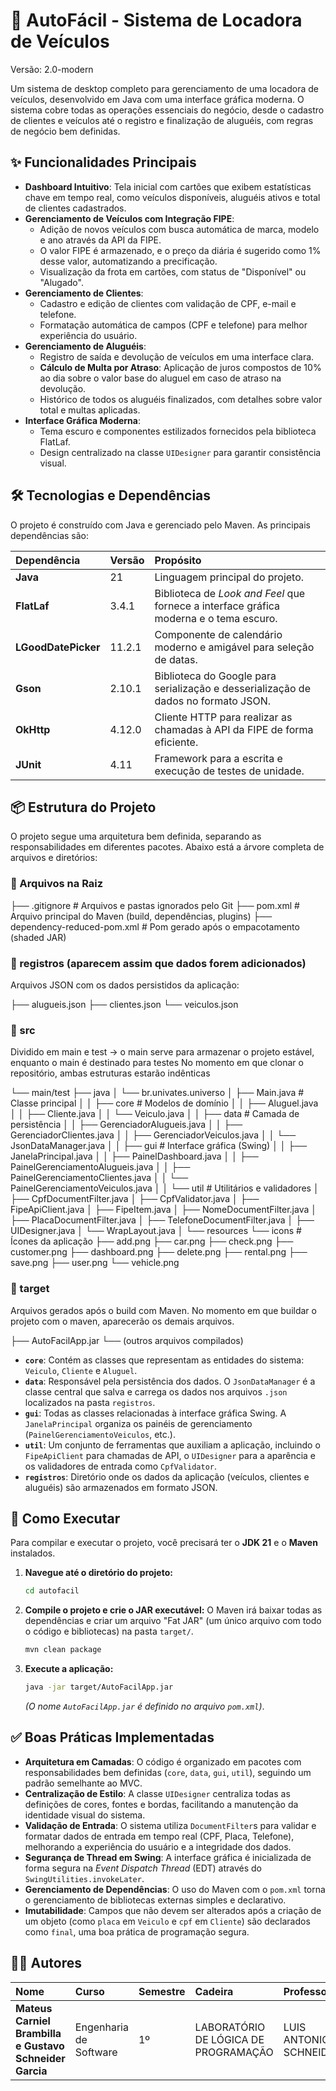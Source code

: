 # 🚗 AutoFácil - Sistema de Locadora de Veículos
Versão: 2.0-modern

Um sistema de desktop completo para gerenciamento de uma locadora de veículos, desenvolvido em Java com uma interface gráfica moderna. O sistema cobre todas as operações essenciais do negócio, desde o cadastro de clientes e veículos até o registro e finalização de aluguéis, com regras de negócio bem definidas.

## ✨ Funcionalidades Principais
- **Dashboard Intuitivo**: Tela inicial com cartões que exibem estatísticas chave em tempo real, como veículos disponíveis, aluguéis ativos e total de clientes cadastrados.
- **Gerenciamento de Veículos com Integração FIPE**:
    - Adição de novos veículos com busca automática de marca, modelo e ano através da API da FIPE.
    - O valor FIPE é armazenado, e o preço da diária é sugerido como 1% desse valor, automatizando a precificação.
    - Visualização da frota em cartões, com status de "Disponível" ou "Alugado".
- **Gerenciamento de Clientes**:
    - Cadastro e edição de clientes com validação de CPF, e-mail e telefone.
    - Formatação automática de campos (CPF e telefone) para melhor experiência do usuário.
- **Gerenciamento de Aluguéis**:
    - Registro de saída e devolução de veículos em uma interface clara.
    - **Cálculo de Multa por Atraso**: Aplicação de juros compostos de 10% ao dia sobre o valor base do aluguel em caso de atraso na devolução.
    - Histórico de todos os aluguéis finalizados, com detalhes sobre valor total e multas aplicadas.
- **Interface Gráfica Moderna**:
    - Tema escuro e componentes estilizados fornecidos pela biblioteca FlatLaf.
    - Design centralizado na classe `UIDesigner` para garantir consistência visual.

## 🛠️ Tecnologias e Dependências
O projeto é construído com Java e gerenciado pelo Maven. As principais dependências são:

| Dependência | Versão | Propósito |
| :--- | :--- | :--- |
| **Java** | 21 | Linguagem principal do projeto. |
| **FlatLaf** | 3.4.1 | Biblioteca de *Look and Feel* que fornece a interface gráfica moderna e o tema escuro. |
| **LGoodDatePicker** | 11.2.1 | Componente de calendário moderno e amigável para seleção de datas. |
| **Gson** | 2.10.1 | Biblioteca do Google para serialização e desserialização de dados no formato JSON. |
| **OkHttp** | 4.12.0 | Cliente HTTP para realizar as chamadas à API da FIPE de forma eficiente. |
| **JUnit** | 4.11 | Framework para a escrita e execução de testes de unidade. |

## 📦 Estrutura do Projeto
O projeto segue uma arquitetura bem definida, separando as responsabilidades em diferentes pacotes. Abaixo está a árvore completa de arquivos e diretórios:

### 🔹 Arquivos na Raiz

├── .gitignore                       # Arquivos e pastas ignorados pelo Git
├── pom.xml                          # Arquivo principal do Maven (build, dependências, plugins)
├── dependency-reduced-pom.xml       # Pom gerado após o empacotamento (shaded JAR)


### 📁 registros (aparecem assim que dados forem adicionados)
Arquivos JSON com os dados persistidos da aplicação:

├── alugueis.json
├── clientes.json
└── veiculos.json

### 📁 src
Dividido em main e test -> o main serve para armazenar o projeto estável, enquanto o main é destinado para testes
No momento em que clonar o repositório, ambas estruturas estarão indênticas

└── main/test
    ├── java
    │   └── br.univates.universo
    │       ├── Main.java                    # Classe principal
    │
    │       ├── core                         # Modelos de domínio
    │       │   ├── Aluguel.java
    │       │   ├── Cliente.java
    │       │   └── Veiculo.java
    │
    │       ├── data                         # Camada de persistência
    │       │   ├── GerenciadorAlugueis.java
    │       │   ├── GerenciadorClientes.java
    │       │   ├── GerenciadorVeiculos.java
    │       │   └── JsonDataManager.java
    │
    │       ├── gui                          # Interface gráfica (Swing)
    │       │   ├── JanelaPrincipal.java
    │       │   ├── PainelDashboard.java
    │       │   ├── PainelGerenciamentoAlugueis.java
    │       │   ├── PainelGerenciamentoClientes.java
    │       │   └── PainelGerenciamentoVeiculos.java
    │
    │       └── util                         # Utilitários e validadores
    │           ├── CpfDocumentFilter.java
    │           ├── CpfValidator.java
    │           ├── FipeApiClient.java
    │           ├── FipeItem.java
    │           ├── NomeDocumentFilter.java
    │           ├── PlacaDocumentFilter.java
    │           ├── TelefoneDocumentFilter.java
    │           ├── UIDesigner.java
    │           └── WrapLayout.java
    │
    └── resources
        └── icons                           # Ícones da aplicação
            ├── add.png
            ├── car.png
            ├── check.png
            ├── customer.png
            ├── dashboard.png
            ├── delete.png
            ├── rental.png
            ├── save.png
            ├── user.png
            └── vehicle.png

### 📁 target
Arquivos gerados após o build com Maven. No momento em que buildar o projeto com o maven, aparecerão os demais arquivos.

├── AutoFacilApp.jar
└── (outros arquivos compilados)


- **`core`**: Contém as classes que representam as entidades do sistema: `Veiculo`, `Cliente` e `Aluguel`.
- **`data`**: Responsável pela persistência dos dados. O `JsonDataManager` é a classe central que salva e carrega os dados nos arquivos `.json` localizados na pasta `registros`.
- **`gui`**: Todas as classes relacionadas à interface gráfica Swing. A `JanelaPrincipal` organiza os painéis de gerenciamento (`PainelGerenciamentoVeiculos`, etc.).
- **`util`**: Um conjunto de ferramentas que auxiliam a aplicação, incluindo o `FipeApiClient` para chamadas de API, o `UIDesigner` para a aparência e os validadores de entrada como `CpfValidator`.
- **`registros`**: Diretório onde os dados da aplicação (veículos, clientes e aluguéis) são armazenados em formato JSON.

## 🚀 Como Executar
Para compilar e executar o projeto, você precisará ter o **JDK 21** e o **Maven** instalados.

1.  **Navegue até o diretório do projeto:**
    ```bash
    cd autofacil
    ```

2.  **Compile o projeto e crie o JAR executável:**
    O Maven irá baixar todas as dependências e criar um arquivo "Fat JAR" (um único arquivo com todo o código e bibliotecas) na pasta `target/`.
    ```bash
    mvn clean package
    ```

3.  **Execute a aplicação:**
    ```bash
    java -jar target/AutoFacilApp.jar
    ```
    *(O nome `AutoFacilApp.jar` é definido no arquivo `pom.xml`)*.

## ✅ Boas Práticas Implementadas
- **Arquitetura em Camadas**: O código é organizado em pacotes com responsabilidades bem definidas (`core`, `data`, `gui`, `util`), seguindo um padrão semelhante ao MVC.
- **Centralização de Estilo**: A classe `UIDesigner` centraliza todas as definições de cores, fontes e bordas, facilitando a manutenção da identidade visual do sistema.
- **Validação de Entrada**: O sistema utiliza `DocumentFilter`s para validar e formatar dados de entrada em tempo real (CPF, Placa, Telefone), melhorando a experiência do usuário e a integridade dos dados.
- **Segurança de Thread em Swing**: A interface gráfica é inicializada de forma segura na *Event Dispatch Thread* (EDT) através do `SwingUtilities.invokeLater`.
- **Gerenciamento de Dependências**: O uso do Maven com o `pom.xml` torna o gerenciamento de bibliotecas externas simples e declarativo.
- **Imutabilidade**: Campos que não devem ser alterados após a criação de um objeto (como `placa` em `Veiculo` e `cpf` em `Cliente`) são declarados como `final`, uma boa prática de programação segura.

## 👨‍💻 Autores

| Nome | Curso | Semestre | Cadeira | Professor |
| :--- | :--- | :--- |:--- |:--- |
| **Mateus Carniel Brambilla e Gustavo Schneider Garcia** | Engenharia de Software | 1º | LABORATÓRIO DE LÓGICA DE PROGRAMAÇÃO | LUIS ANTONIO SCHNEIDERS |

